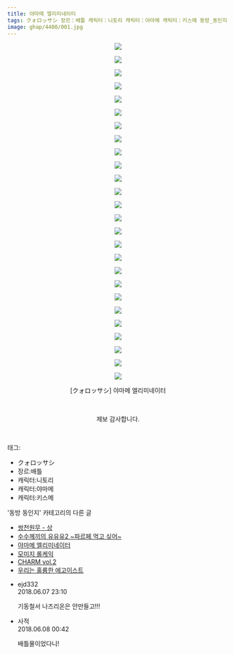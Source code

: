 ```yaml
---
title: 야마메 엘리미네이터
tags: クォロッサシ 장르：배틀 캐릭터：니토리 캐릭터：야마메 캐릭터：키스메 동방_동인지
image: ghap/4400/001.jpg
---
```

<div class="article">
<p style="text-align: center; clear: none; float: none;"><img src="{{ site.nasurl }}/ghap/4400/001.jpg"/></p>
<p style="text-align: center; clear: none; float: none;"><img src="{{ site.nasurl }}/ghap/4400/002.jpg"/></p>
<p style="text-align: center; clear: none; float: none;"><img src="{{ site.nasurl }}/ghap/4400/003.jpg"/></p>
<p style="text-align: center; clear: none; float: none;"><img src="{{ site.nasurl }}/ghap/4400/004.jpg"/></p>
<p style="text-align: center; clear: none; float: none;"><img src="{{ site.nasurl }}/ghap/4400/005.jpg"/></p>
<p style="text-align: center; clear: none; float: none;"><img src="{{ site.nasurl }}/ghap/4400/006.jpg"/></p>
<p style="text-align: center; clear: none; float: none;"><img src="{{ site.nasurl }}/ghap/4400/007.jpg"/></p>
<p style="text-align: center; clear: none; float: none;"><img src="{{ site.nasurl }}/ghap/4400/008.jpg"/></p>
<p style="text-align: center; clear: none; float: none;"><img src="{{ site.nasurl }}/ghap/4400/009.jpg"/></p>
<p style="text-align: center; clear: none; float: none;"><img src="{{ site.nasurl }}/ghap/4400/010.jpg"/></p>
<p style="text-align: center; clear: none; float: none;"><img src="{{ site.nasurl }}/ghap/4400/011.jpg"/></p>
<p style="text-align: center; clear: none; float: none;"><img src="{{ site.nasurl }}/ghap/4400/012.jpg"/></p>
<p style="text-align: center; clear: none; float: none;"><img src="{{ site.nasurl }}/ghap/4400/013.jpg"/></p>
<p style="text-align: center; clear: none; float: none;"><img src="{{ site.nasurl }}/ghap/4400/014.jpg"/></p>
<p style="text-align: center; clear: none; float: none;"><img src="{{ site.nasurl }}/ghap/4400/015.jpg"/></p>
<p style="text-align: center; clear: none; float: none;"><img src="{{ site.nasurl }}/ghap/4400/016.jpg"/></p>
<p style="text-align: center; clear: none; float: none;"><img src="{{ site.nasurl }}/ghap/4400/017.jpg"/></p>
<p style="text-align: center; clear: none; float: none;"><img src="{{ site.nasurl }}/ghap/4400/018.jpg"/></p>
<p style="text-align: center; clear: none; float: none;"><img src="{{ site.nasurl }}/ghap/4400/019.jpg"/></p>
<p style="text-align: center; clear: none; float: none;"><img src="{{ site.nasurl }}/ghap/4400/020.jpg"/></p>
<p style="text-align: center; clear: none; float: none;"><img src="{{ site.nasurl }}/ghap/4400/021.jpg"/></p>
<p style="text-align: center; clear: none; float: none;"><img src="{{ site.nasurl }}/ghap/4400/022.jpg"/></p>
<p style="text-align: center; clear: none; float: none;"><img src="{{ site.nasurl }}/ghap/4400/023.jpg"/></p>
<p style="text-align: center; clear: none; float: none;"><img src="{{ site.nasurl }}/ghap/4400/024.jpg"/></p>
<p style="text-align: center; clear: none; float: none;"><img src="{{ site.nasurl }}/ghap/4400/025.jpg"/></p>
<p style="text-align: center; clear: none; float: none;"><img src="{{ site.nasurl }}/ghap/4400/026.jpg"/></p>
<p style="text-align: center; clear: none; float: none;">[クォロッサシ] 야마메 엘리미네이터</p>
<p style="text-align: center; clear: none; float: none;"><br/></p>
<p style="text-align: center; clear: none; float: none;">제보 감사합니다.</p>
<p><br/></p>
</div><div class="tagTrail">
<p>태그: </p>
<ul>
<li>クォロッサシ</li>
<li>장르:배틀</li>
<li>캐릭터:니토리</li>
<li>캐릭터:야마메</li>
<li>캐릭터:키스메</li>
</ul>
</div><div class="another">
<p>'동방 동인지' 카테고리의 다른 글</p>
<ul>
<li><a href="/2018-06-08-ghap_4402">쌍천원무 - 상</a></li>
<li><a href="/2018-06-07-ghap_4401">수수께끼의 유유유2 ~파르페 먹고 싶어~</a></li>
<li><a href="/2018-06-07-ghap_4400">야마메 엘리미네이터</a></li>
<li><a href="/2018-06-04-ghap_4399">모미지 롤케익</a></li>
<li><a href="/2018-05-28-ghap_4393">CHARM vol.2</a></li>
<li><a href="/2018-05-27-ghap_4389">우리는 훌륭한 에고이스트</a></li>
</ul>
</div><div class="cb_module cb_fluid">
<div class="cb_wrt cb_profile">
<div class="comment">
<ul>
<li class="cb_thumb_off" id="comment15267828">
<div class="cb_comment_area">
<div class="cb_info_area">
<div class="cb_section">
<span class="cb_nick_name">ejd332</span>
</div>
<div class="cb_section">
<span class="cb_date">2018.06.07 23:10 </span>
</div>
</div>
<div class="cb_dsc_comment">
<p class="cb_dsc">
											기동철서 나즈리온은 안만들고!!!
										</p>
</div>
</div></li>
<li class="cb_thumb_off" id="comment15267873">
<div class="cb_comment_area">
<div class="cb_info_area">
<div class="cb_section">
<span class="cb_nick_name">사적</span>
</div>
<div class="cb_section">
<span class="cb_date">2018.06.08 00:42 </span>
</div>
</div>
<div class="cb_dsc_comment">
<p class="cb_dsc">
											배틀물이었다니!
										</p>
</div>
</div></li>
</ul>
</div>
</div><!-- commentList close -->
</div>
